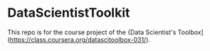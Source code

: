 # DataScientistToolkit

This repo is for the course project of the {Data Scientist's Toolbox](https://class.coursera.org/datascitoolbox-031/).
